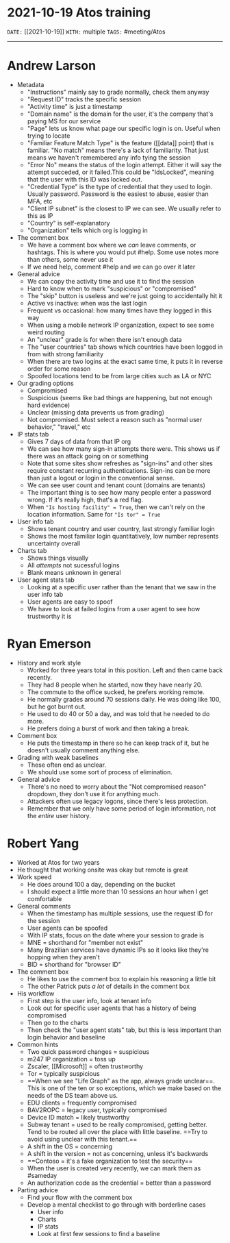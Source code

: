 # 2021-10-19 Atos training
`DATE:` [[2021-10-19]]
`WITH:` multiple
`TAGS:` #meeting/Atos

---
# Andrew Larson
- Metadata
	- "Instructions" mainly say to grade normally, check them anyway
	- "Request ID" tracks the specific session
	- "Activity time" is just a timestamp
	- "Domain name" is the domain for the user, it's the company that's paying MS for our service
	- "Page" lets us know what page our specific login is on. Useful when trying to locate
	- "Familiar Feature Match Type" is the feature ([[data]] point) that is familiar. "No match" means there's a lack of familiarity. That just means we haven't remembered any info tying the session 
	- "Error No" means the status of the login attempt. Either it will say the attempt succeded, or it failed.This could be "IdsLocked", meaning that the user with this ID was locked out.
	- "Credential Type" is the type of credential that they used to login. Usually password. Password is the easiest to abuse, easier than MFA, etc
	- "Client IP subnet" is the closest to IP we can see. We usually refer to this as IP
	- "Country" is self-explanatory
	- "Organization" tells which org is logging in
- The comment box
	- We have a comment box where we *can* leave comments, or hashtags. This is where you would put \#help. Some use notes more than others, some never use it
	- If we need help, comment \#help and we can go over it later
- General advice
	- We can copy the activity time and use it to find the session
	- Hard to know when to mark "suspicious" or "compromised"
	- The "skip" button is useless and we're just going to accidentally hit it
	- Active vs inactive: when was the last login
	- Frequent vs occasional: how many times have they logged in this way
	- When using a mobile network IP organization, expect to see some weird routing
	- An "unclear" grade is for when there isn't enough data
	- The "user countries" tab shows which countries have been logged in from with strong familiarity
	- When there are two logins at the exact same time, it puts it in reverse order for some reason
	- Spoofed locations tend to be from large cities such as LA or NYC
- Our grading options
	- Compromised
	- Suspicious (seems like bad things are happening, but not enough hard evidence)
	- Unclear (missing data prevents us from grading)
	- Not compromised. Must select a reason such as "normal user behavior," "travel," etc
- IP stats tab
	- Gives 7 days of data from that IP org
	- We can see how many sign-in attempts there were. This shows us if there was an attack going on or something
	- Note that some sites show refreshes as "sign-ins" and other sites require constant recurring authentications. Sign-ins can be more than just a logout or login in the conventional sense.
	- We can see user count and tenant count (domains are tenants)
	- The important thing is to see how many people enter a password wrong. If it's really high, that's a red flag.
	- When `"Is hosting facility" = True`, then we can't rely on the location information. Same for `"Is tor" = True`
- User info tab
	- Shows tenant country and user country, last strongly familiar login
	- Shows the most familiar login quantitatively, low number represents uncertainty overall
- Charts tab
	- Shows things visually
	- All *attempts* not sucessful logins
	- Blank means unknown in general
- User agent stats tab
	- Looking at a specific user rather than the tenant that we saw in the user info tab
	- User agents are easy to spoof
	- We have to look at failed logins from a user agent to see how trustworthy it is

# Ryan Emerson
- History and work style
	- Worked for three years total in this position. Left and then came back recently.
	- They had 8 people when he started, now they have nearly 20.
	- The commute to the office sucked, he prefers working remote.
	- He normally grades around 70 sessions daily. He was doing like 100, but he got burnt out. 
	- He used to do 40 or 50 a day, and was told that he needed to do more.
	- He prefers doing a burst of work and then taking a break.
- Comment box
	- He puts the timestamp in there so he can keep track of it, but he doesn't usually comment anything else.
- Grading with weak baselines
	- These often end as unclear. 
	- We should use some sort of process of elimination.
- General advice
	- There's no need to worry about the "Not compromised reason" dropdown, they don't use it for anything much.
	- Attackers often use legacy logons, since there's less protection.
	- Remember that we only have some period of login information, not the *entire* user history.

# Robert Yang
- Worked at Atos for two years
- He thought that working onsite was okay but remote is great
- Work speed
	- He does around 100 a day, depending on the bucket
	- I should expect a little more than 10 sessions an hour when I get comfortable
- General comments
	- When the timestamp has multiple sessions, use the request ID for the session
	- User agents can be spoofed
	- With IP stats, focus on the date where your session to grade is
	- MNE = shorthand for "member not exist"
	- Many Brazilian services have dynamic IPs so it looks like they're hopping when they aren't
	- BID = shorthand for "browser ID"
- The comment box
	- He likes to use the comment box to explain his reasoning a little bit
	- The other Patrick puts *a lot* of details in the comment box
- His workflow
	- First step is the user info, look at tenant info
	- Look out for specific user agents that has a history of being compromised
	- Then go to the charts
	- Then check the "user agent stats" tab, but this is less important than login behavior and baseline
- Common hints
	- Two quick password changes = suspicious
	- m247 IP organization = toss up
	- Zscaler, [[Microsoft]] = often trustworthy
	- Tor = typically suspicious
	- ==When we see "Life Graph" as the app, always grade unclear==. This is one of the ten or so exceptions, which we make based on the needs of the DS team above us. 
	- EDU clients  = frequently compromised
	- BAV2ROPC = legacy user, typically compromised
	- Device ID match = likely trustworthy
	- Subway tenant = used to be really compromised, getting better. Tend to be routed all over the place with little baseline. ==Try to avoid using unclear with this tenant.== 
	- A shift in the OS = concerning
	- A shift in the version = not as concerning, unless it's backwards
	- ==Contoso = it's a fake organization to test the security==
	- When the user is created very recently, we can mark them as \#sameday 
	- An authorization code as the credential = better than a password
- Parting advice
	- Find your flow with the comment box
	- Develop a mental checklist to go through with borderline cases
		- User info
		- Charts
		- IP stats
		- Look at first few sessions to find a baseline